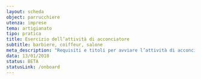 ```yaml
---
layout: scheda
object: parrucchiere
utenza: imprese
tema: artigianato
tipo: pratica
title: Esercizio dell’attività di acconciatore
subtitle: barbiere, coiffeur, salone
meta_description: "Requisiti e titoli per avviare l’attività di acconciatore"
data: 13/01/2018
status: BETA
statusLink: /onboard
---
```

